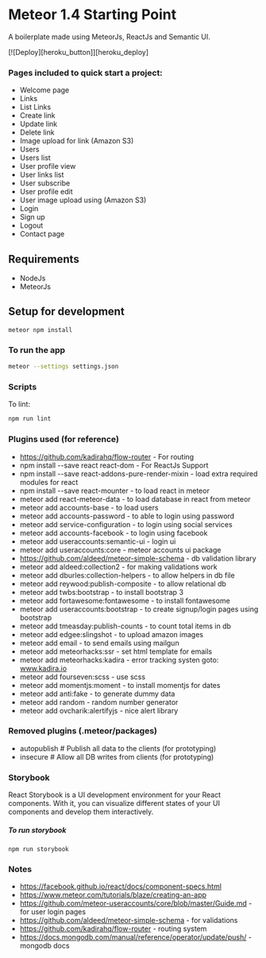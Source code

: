 # Meteor 1.4 Starting Point

A boilerplate made using MeteorJs, ReactJs and Semantic UI.

[![Deploy][heroku_button]][heroku_deploy]

### Pages included to quick start a project:

- Welcome page
- Links
- List Links
- Create link
- Update link
- Delete link
- Image upload for link (Amazon S3)
- Users
- Users list
- User profile view
- User links list
- User subscribe
- User profile edit
- User image upload using (Amazon S3)
- Login
- Sign up
- Logout
- Contact page

## Requirements
- NodeJs
- MeteorJs

## Setup for development

```shell
meteor npm install
```

### To run the app

```bash
meteor --settings settings.json
```

### Scripts

To lint:

```bash
npm run lint
```

### Plugins used (for reference)

- https://github.com/kadirahq/flow-router - For routing
- npm install --save react react-dom - For ReactJs Support
- npm install --save react-addons-pure-render-mixin - load extra required modules for react
- npm install --save react-mounter - to load react in meteor
- meteor add react-meteor-data - to load database in react from meteor
- meteor add accounts-base - to load users
- meteor add accounts-password - to able to login using password
- meteor add service-configuration - to login using social services
- meteor add accounts-facebook - to login using facebook
- meteor add useraccounts:semantic-ui - login ui
- meteor add useraccounts:core - meteor accounts ui package
- https://github.com/aldeed/meteor-simple-schema - db validation library
- meteor add aldeed:collection2 -  for making validations work
- meteor add dburles:collection-helpers - to allow helpers in db file
- meteor add reywood:publish-composite - to allow relational db
- meteor add twbs:bootstrap - to install bootstrap 3
- meteor add fortawesome:fontawesome - to install fontawesome
- meteor add useraccounts:bootstrap - to create signup/login pages using bootstrap
- meteor add tmeasday:publish-counts - to count total items in db
- meteor add edgee:slingshot - to upload amazon images
- meteor add email - to send emails using mailgun
- meteor add meteorhacks:ssr - set html template for emails
- meteor add meteorhacks:kadira - error tracking systen goto: www.kadira.io
- meteor add fourseven:scss - use scss
- meteor add momentjs:moment - to install momentjs for dates
- meteor add anti:fake - to generate dummy data
- meteor add random - random number generator
- meteor add ovcharik:alertifyjs - nice alert library

### Removed plugins (.meteor/packages)

- autopublish             # Publish all data to the clients (for prototyping)
- insecure                # Allow all DB writes from clients (for prototyping)

### Storybook

React Storybook is a UI development environment for your React components. With it, you can visualize different states of your UI components and develop them interactively.

##### To run storybook

```shell
npm run storybook
```

### Notes

- https://facebook.github.io/react/docs/component-specs.html
- https://www.meteor.com/tutorials/blaze/creating-an-app
- https://github.com/meteor-useraccounts/core/blob/master/Guide.md - for user login pages
- https://github.com/aldeed/meteor-simple-schema - for validations
- https://github.com/kadirahq/flow-router - routing system
- https://docs.mongodb.com/manual/reference/operator/update/push/ - mongodb docs
